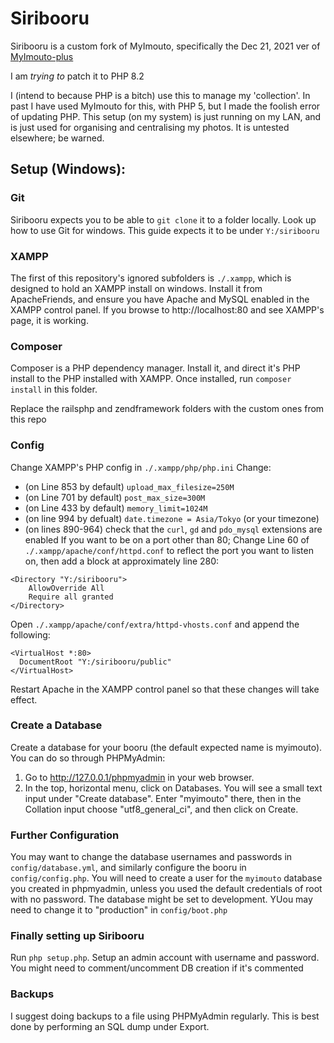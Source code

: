 # Siribooru

Siribooru is a custom fork of MyImouto, specifically the Dec 21, 2021 ver of
[MyImouto-plus](https://github.com/Yushe/myimouto-plus)

I am *trying to* patch it to PHP 8.2

I (intend to because PHP is a bitch) use this to manage my 'collection'. In past I have used MyImouto for this, with PHP 5, but I made the foolish error of updating PHP.
This setup (on my system) is just running on my LAN, and is just used for organising and centralising my photos.
It is untested elsewhere; be warned.

## Setup (Windows):
### Git
Siribooru expects you to be able to `git clone` it to a folder locally. Look up how to use Git for windows.
This guide expects it to be under `Y:/siribooru`
### XAMPP
The first of this repository's ignored subfolders is `./.xampp`, which is designed to hold an XAMPP install on windows.
Install it from ApacheFriends, and ensure you have Apache and MySQL enabled in the XAMPP control panel.
If you browse to http://localhost:80 and see XAMPP's page, it is working.
### Composer
Composer is a PHP dependency manager. Install it, and direct it's PHP install to the PHP installed with XAMPP.
Once installed, run `composer install` in this folder.

Replace the railsphp and zendframework folders with the custom ones from this repo
### Config
Change XAMPP's PHP config in `./.xampp/php/php.ini`
Change:
- (on Line 853 by default) `upload_max_filesize=250M`
- (on Line 701 by default) `post_max_size=300M`
- (on Line 433 by default) `memory_limit=1024M`
- (on line 994 by defualt) `date.timezone = Asia/Tokyo` (or your timezone)
- (on lines 890-964) check that the `curl`, `gd` and `pdo_mysql` extensions are enabled
If you want to be on a port other than 80; Change Line 60 of `./.xampp/apache/conf/httpd.conf` to reflect the port you want to listen on, then add a block at approximately line 280:

```
<Directory "Y:/siribooru">
    AllowOverride All
    Require all granted
</Directory>
```

Open `./.xampp/apache/conf/extra/httpd-vhosts.conf` and append the following:

```
<VirtualHost *:80>
  DocumentRoot "Y:/siribooru/public"
</VirtualHost>
```
Restart Apache in the XAMPP control panel so that these changes will take effect.

### Create a Database

Create a database for your booru (the default expected name is myimouto). You can do so through PHPMyAdmin:

1. Go to http://127.0.0.1/phpmyadmin in your web browser.
2. In the top, horizontal menu, click on Databases. You will see a small text input under "Create database". Enter "myimouto" there, then in the Collation input choose "utf8_general_ci", and then click on Create.

### Further Configuration
You may want to change the database usernames and passwords in `config/database.yml`, and similarly configure the booru in `config/config.php`.
You will need to create a user for the `myimouto` database you created in phpmyadmin, unless you used the default credentials of root with no password.
The database might be set to development. YUou may need to change it to "production" in `config/boot.php`

### Finally setting up Siribooru
Run `php setup.php`. Setup an admin account with username and password. You might need to comment/uncomment DB creation if it's commented

### Backups
I suggest doing backups to a file using PHPMyAdmin regularly. This is best done by performing an SQL dump under Export.
